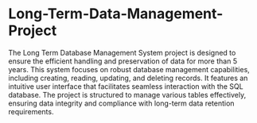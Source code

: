 # Long-Term-Data-Management-Project

The Long Term Database Management System project is designed to
ensure the efficient handling and preservation of data for more than 5 years.
This system focuses on robust database management capabilities, including
creating, reading, updating, and deleting records. It features an intuitive user
interface that facilitates seamless interaction with the SQL database. The
project is structured to manage various tables effectively, ensuring data
integrity and compliance with long-term data retention requirements.
